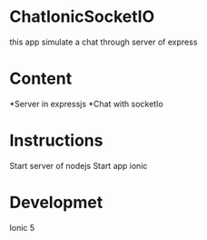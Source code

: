 # ChatIonicSocketIO
this app simulate a chat through server of express
# Content
*Server in expressjs
*Chat with socketIo

# Instructions
Start server of nodejs
Start app ionic

# Developmet 
Ionic 5
